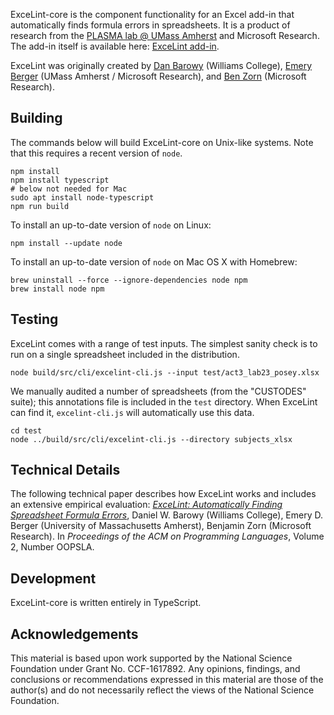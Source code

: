 ExceLint-core is the component functionality for an Excel add-in that
automatically finds formula errors in spreadsheets. It is a product of
research from the [PLASMA lab @ UMass
Amherst](https://plasma-umass.org) and Microsoft Research. The add-in
itself is available here: [ExceLint add-in](https://github.com/plasma-umass/ExceLint-addin).

ExceLint was originally created by [Dan
Barowy](http://www.cs.williams.edu/~dbarowy/) (Williams College),
[Emery Berger](https://www.emeryberger.com/) (UMass Amherst /
Microsoft Research), and [Ben
Zorn](https://www.microsoft.com/en-us/research/people/zorn/)
(Microsoft Research).

## Building

The commands below will build ExceLint-core on Unix-like systems. Note that
this requires a recent version of `node`.

    npm install
    npm install typescript
    # below not needed for Mac
    sudo apt install node-typescript
    npm run build

To install an up-to-date version of `node` on Linux:

    npm install --update node

To install an up-to-date version of `node` on Mac OS X with Homebrew:

    brew uninstall --force --ignore-dependencies node npm
    brew install node npm

## Testing

ExceLint comes with a range of test inputs. The simplest sanity check is to run on a single spreadsheet included in the distribution.

    node build/src/cli/excelint-cli.js --input test/act3_lab23_posey.xlsx

We manually audited a number of spreadsheets (from the "CUSTODES"
suite); this annotations file is included in the `test`
directory. When ExceLint can find it, `excelint-cli.js` will automatically use this data.

    cd test
    node ../build/src/cli/excelint-cli.js --directory subjects_xlsx

## Technical Details

The following technical paper describes how ExceLint works and includes
an extensive empirical evaluation: [*ExceLint: Automatically Finding
Spreadsheet Formula
Errors*](https://github.com/ExceLint/ExceLint/blob/master/ExceLint-OOPSLA2018.pdf),
Daniel W. Barowy (Williams College), Emery D. Berger (University of
Massachusetts Amherst), Benjamin Zorn (Microsoft Research). In
*Proceedings of the ACM on Programming Languages*, Volume 2, Number
OOPSLA.

## Development

ExceLint-core is written entirely in TypeScript.

## Acknowledgements

This material is based upon work supported by the National Science
Foundation under Grant No. CCF-1617892. Any opinions, findings, and
conclusions or recommendations expressed in this material are those
of the author(s) and do not necessarily reflect the views of the National
Science Foundation.